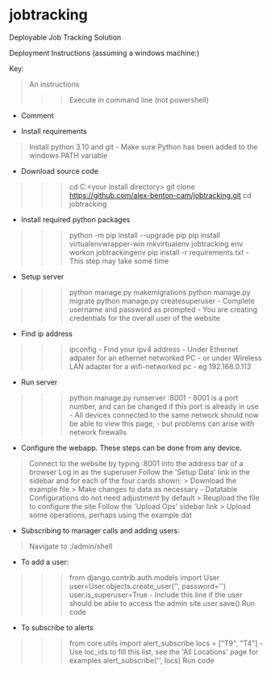 # jobtracking
 Deployable Job Tracking Solution

Deployment Instructions (assuming a windows machine:)

Key:
> An instructions
>>> Execute in command line (not powershell)
- Comment


- Install requirements
> Install python 3.10 and git
	-  Make sure Python has been added to the windows PATH variable

- Download source code
>>> cd C:\<your install directory>
>>> git clone https://github.com/alex-benton-cam/jobtracking.git
>>> cd jobtracking

- Install required python packages
>>> python -m pip install --upgrade pip
>>> pip install virtualenvwrapper-win
>>> mkvirtualenv jobtracking env
>>> workon jobtrackingenv
>>> pip install -r requirements.txt
	- This step may take some time

- Setup server
>>> python manage.py makemigrations
>>> python manage.py migrate
>>> python manage.py createsuperuser
	- Complete username and password as prompted
	- You are creating credentials for the overall user of the website

- Find ip address
>>> ipconfig
	- Find your ipv4 address
	- Under Ethernet adpater for an ethernet networked PC 
	- or under Wireless LAN adapter for a wifi-networked pc
	- eg 192.168.0.113

- Run server
>>> python manage.py runserver <your ip>:8001
	- 8001 is a port number, and can be changed if this port is already in use
	- All devices connected to the same network should now be able to view this page,
	- but problems can arise with network firewalls

- Configure the webapp. These steps can be done from any device.
> Connect to the website by typing <your ip>:8001 into the address bar of a browser
> Log in as the superuser 
> Follow the 'Setup Data' link in the sidebar and for each of the four cards shown:
	> Download the example file
	> Make changes to data as necessary
		- Datatable Configurations do not need adjustment by default
	> Reupload the file to configure the site
> Follow the 'Upload Ops' sidebar link
	> Upload some operations, perhaps using the example dat


- Subscribing to manager calls and adding users:
> Navigate to <your ip>:<your port>/admin/shell

- To add a user:
>>> from django.contrib.auth.models import User
>>> user=User.objects.create_user('<your username>', password='<your password>')
>>> user.is_superuser=True
	- Include this line if the user should be able to access the admin site
>>> user.save()
> Run code

- To subscribe to alerts
>>> from core.utils import alert_subscribe
>>> locs = ["T9", "T4"]
	- Use loc_ids to fill this list, see the 'All Locations' page for examples
>>> alert_subscribe('<your username>', locs)
> Run code

